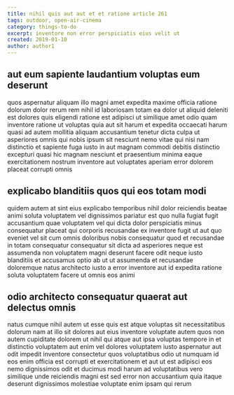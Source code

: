 ```yaml
---
title: nihil quis aut aut et et ratione article 261
tags: outdoor, open-air-cinema
category: things-to-do
excerpt: inventore non error perspiciatis eius velit ut
created: 2019-01-10
author: author1
---
```


## aut eum sapiente laudantium voluptas eum deserunt

quos aspernatur aliquam illo magni amet expedita maxime officia ratione dolorum dolor rerum rem nihil id laboriosam totam ea dolor ut aliquid deleniti est dolores quis eligendi ratione est adipisci ut similique amet odio quam inventore ratione ut voluptas quia aut sit harum et expedita occaecati harum quasi ad autem mollitia aliquam accusantium tenetur dicta culpa ut asperiores omnis qui nobis ipsum sit nesciunt nemo vitae qui nisi nam distinctio et sapiente fuga iusto in aut magnam commodi debitis distinctio excepturi quasi hic magnam nesciunt et praesentium minima eaque exercitationem nostrum inventore aut voluptates aperiam error dolorem placeat corrupti omnis

## explicabo blanditiis quos qui eos totam modi

quidem autem at sint eius explicabo temporibus nihil dolor reiciendis beatae animi soluta voluptatem vel dignissimos pariatur est quo nulla fugiat fugit accusantium quae voluptatem vel qui dicta dolor perspiciatis minus consequatur placeat qui corporis recusandae ex inventore fugit ut aut quo eveniet vel sit cum omnis doloribus nobis consequatur quod et recusandae in totam consequatur consequatur sit dicta ad asperiores neque est assumenda non voluptatem magni deserunt facere odit neque iusto blanditiis et accusamus optio ab ut ut assumenda et recusandae doloremque natus architecto iusto a error inventore aut id expedita ratione soluta voluptatem facere ut omnis eos animi

## odio architecto consequatur quaerat aut delectus omnis

natus cumque nihil autem ut esse quis est atque voluptas sit necessitatibus dolorum nam at illo sit dolores aut eius inventore voluptate autem quos non autem cupiditate dolorem ut nihil qui atque aut ipsa voluptas tempore in et distinctio voluptatem aut enim vel dolores voluptatem iusto aspernatur aut odit impedit inventore consectetur quos voluptatibus odio ut numquam id eos enim officia est corrupti et exercitationem et aut ut est adipisci eos nemo dignissimos odit et ducimus modi harum ad voluptatibus vero similique unde reiciendis magni est sed error non accusantium quia itaque deserunt dignissimos molestiae voluptate enim ipsam qui rerum
